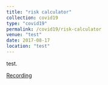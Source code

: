```yaml
---
title: "risk calculator"
collection: covid19
type: "covid19"
permalink: /covid19/risk-calculator
venue: "test"
date: 2017-08-17
location: "test"
---
```


test.

[Recording](https://cds.cern.ch/record/2280012)
